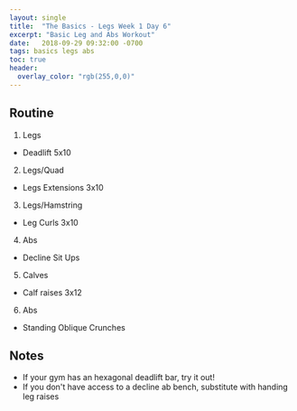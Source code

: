 ```yaml
---
layout: single
title:  "The Basics - Legs Week 1 Day 6"
excerpt: "Basic Leg and Abs Workout"
date:   2018-09-29 09:32:00 -0700
tags: basics legs abs
toc: true
header:
  overlay_color: "rgb(255,0,0)"
---
```


## Routine

1. Legs
  - Deadlift 5x10
2. Legs/Quad
  - Legs Extensions 3x10
3. Legs/Hamstring
  - Leg Curls 3x10
4. Abs
  - Decline Sit Ups
5. Calves
  - Calf raises 3x12
6. Abs
  - Standing Oblique Crunches

## Notes

- If your gym has an hexagonal deadlift bar, try it out!
- If you don't have access to a decline ab bench, substitute with handing leg raises